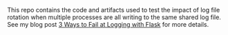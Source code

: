 This repo contains the code and artifacts used to test the impact of log file rotation when multiple processes are all writing to the same shared log file. See my blog post [3 Ways to Fail at Logging with Flask](https://www.packetmischief.ca/2017/10/25/3-ways-to-fail-at-logging-with-flask/) for more details.
